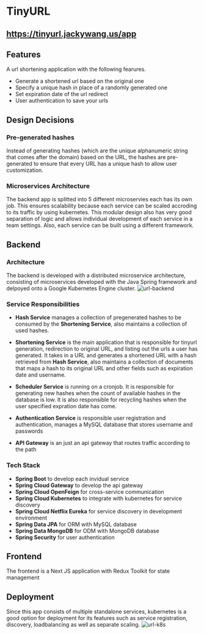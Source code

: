 # TinyURL
## https://tinyurl.jackywang.us/app

## Features
A url shortening application with the following fearures.
* Generate a shortened url based on the original one
* Specify a unique hash in place of a randomly generated one
* Set expiration date of the url redirect
* User authentication to save your urls

## Design Decisions
### Pre-generated hashes
Instead of generating hashes (which are the unique alphanumeric string that comes after the domain) based on the URL, the hashes are pre-generated to ensure that every URL has a unique hash to allow user customization.

### Microservices Architecture
The backend app is splitted into 5 different microservies each has its own job. This ensures scalability because each service can be scaled accroding to its traffic by using kubernetes. This modular design also has very good separation of logic and allows individual development of each service in a team settings. Also, each service can be built using a different framework.

## Backend
### Architecture
The backend is developed with a distributed microservice architecture, consisting of microservices developed with the Java Spring framework and delpoyed onto a Google Kubernetes Engine cluster.
![url-backend](https://user-images.githubusercontent.com/37493948/152458994-f2c87aa3-215b-449f-8436-9c37a0bfd0f6.jpg)

### Service Responsibilities
*  **Hash Service** manages a collection of pregenerated hashes to be consumed by the **Shortening Service**, also maintains a collection of used hashes.

* **Shortening Service** is the main application that is responsible for tinyurl generation, redirection to original URL, and listing out the urls a user has generated. It takes in a URL and generates a shortened URL with a hash retrieved from **Hash Service**, also maintains a collection of documents that maps a hash to its original URL and other fields such as expiration date and username. 

* **Scheduler Service** is running on a cronjob. It is responsible for generating new hashes when the count of available hashes in the database is low. It is also responsible for recycling hashes when the user specified expration date has come.

* **Authentication Service** is responsible user registration and authentication, manages a MySQL database that stores username and passwords

* **API Gateway** is an just an api gateway that routes traffic according to the path

### Tech Stack
* **Spring Boot** to develop each invidual service
* **Spring Cloud Gateway** to develop the api gateway
* **Spring Cloud OpenFeign** for cross-service communication
* **Spring Cloud Kubernetes** to integrate with kubernetes for service discovery
* **Spring Cloud Netflix Eureka** for service discovery in development environment
* **Spring Data JPA** for ORM with MySQL database
* **Spring Data MongoDB** for ODM with MongoDB database
* **Spring Security** for user authentication

## Frontend
The frontend is a Next JS application with Redux Toolkit for state management

## Deployment
Since this app consists of multiple standalone services, kubernetes is a good option for deployment for its features such as service registration, discovery, loadbalancing as well as separate scaling.
![url-k8s](https://user-images.githubusercontent.com/37493948/152459151-0ee10670-0297-4c6e-968c-35a95c84d107.jpg)
